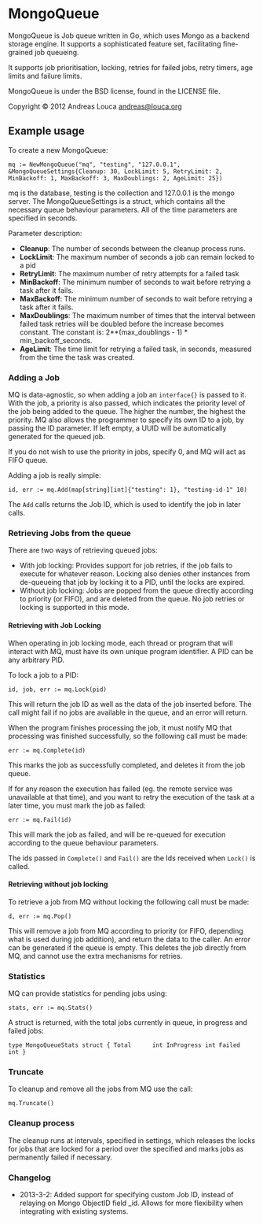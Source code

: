 # MongoQueue

MongoQueue is Job queue written in Go, which uses Mongo as a backend storage engine. It supports a sophisticated feature set,  facilitating fine-grained job queueing.

It supports job prioritisation, locking, retries for failed jobs, retry timers, age limits and failure limits.

MongoQueue is under the BSD license, found in the LICENSE file.

Copyright © 2012 Andreas Louca <andreas@louca.org>

## Example usage

To create a new MongoQueue:

`mq := NewMongoQueue("mq", "testing", "127.0.0.1", &MongoQueueSettings{Cleanup: 30, LockLimit: 5, RetryLimit: 2, MinBackoff: 1, MaxBackoff: 3, MaxDoublings: 2, AgeLimit: 25})`

mq is the database, testing is the collection and 127.0.0.1 is the mongo server. The MongoQueueSettings is a struct, which contains all the necessary queue behaviour parameters. All of the time parameters are specified in seconds.

Parameter description:

* **Cleanup**: The number of seconds between the cleanup process runs.
* **LockLimit**: The maximum number of seconds a job can remain locked to a pid
* **RetryLimit**: The maximum number of retry attempts for a failed task
* **MinBackoff**: The minimum number of seconds to wait before retrying a task after it fails.
* **MaxBackoff**: The minimum number of seconds to wait before retrying a task after it fails.
* **MaxDoublings**: The maximum number of times that the interval between failed task retries will be doubled before the increase becomes constant. The constant is: 2**(max_doublings - 1) * min_backoff_seconds.
* **AgeLimit**: The time limit for retrying a failed task, in seconds, measured from the time the task was created.

### Adding a Job

MQ is data-agnostic, so when adding a job an `interface{}` is passed to it. With the job, a priority is also passed, which indicates the priority level of the job being added to the queue. The higher the number, the highest the priority. MQ also allows the programmer to specify its own ID to a job, by passing the ID parameter. If left empty, a UUID will be automatically generated for the queued job.

If you do not wish to use the priority in jobs, specify 0, and MQ will act as FIFO queue.

Adding a job is really simple:

`id, err := mq.Add(map[string][int]{"testing": 1}, "testing-id-1" 10)`

The `Add` calls returns the Job ID, which is used to identify the job in later calls.

### Retrieving Jobs from the queue

There are two ways of retrieving queued jobs:

* With job locking: Provides support for job retries, if the job fails to execute for whatever reason. Locking also denies other instances from de-queueing that job by locking it to a PID, until the locks are expired.
* Without job locking: Jobs are popped from the queue directly according to priority (or FIFO), and are deleted from the queue. No job retries or locking is supported in this mode.

#### Retrieving with Job Locking

When operating in job locking mode, each thread or program that will interact with MQ, must have its own unique program identifier. A PID can be any arbitrary PID.

To lock a job to a PID:

`id, job, err := mq.Lock(pid)`

This will return the job ID as well as the data of the job inserted before. The call might fail if no jobs are available in the queue, and an error will return.

When the program finishes processing the job, it must notify MQ that processing was finished successfully, so the following call must be made:

`err := mq.Complete(id)`

This marks the job as successfully completed, and deletes it from the job queue. 

If for any reason the execution has failed (eg. the remote service was unavailable at that time), and you want to retry the execution of the task at a later time, you must mark the job as failed:

`err := mq.Fail(id)`

This will mark the job as failed, and will be re-queued for execution according to the queue behaviour parameters.

The ids passed in `Complete()` and `Fail()` are the Ids received when `Lock()` is called.

#### Retrieving without job locking

To retrieve a job from MQ without locking the following call must be made:

`d, err := mq.Pop()`

This will remove a job from MQ according to priority (or FIFO, depending what is used during job addition), and return the data to the caller. An error can be generated if the queue is empty. This deletes the job directly from MQ, and cannot use the extra mechanisms for retries.

### Statistics

MQ can provide statistics for pending jobs using:

`stats, err := mq.Stats()`

A struct is returned, with the total jobs currently in queue, in progress and failed jobs:

`type MongoQueueStats struct {
	Total      int
	InProgress int
	Failed     int
}`

### Truncate

To cleanup and remove all the jobs from MQ use the call:

`mq.Truncate()`

### Cleanup process

The cleanup runs at intervals, specified in settings, which releases the locks for jobs that are locked for a period over the specified and marks jobs as permanently failed if necessary. 

### Changelog

* 2013-3-2: Added support for specifying custom Job ID, instead of relaying on Mongo ObjectID field _id. Allows for more flexibility when integrating with existing systems.